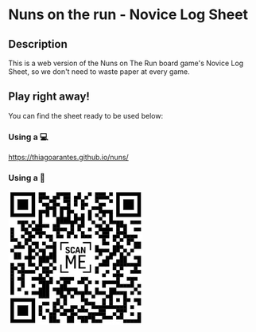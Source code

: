 # Nuns on the run - Novice Log Sheet

## Description

This is a web version of the Nuns on The Run board game's Novice Log Sheet, so we don't need to waste paper at every game.

## Play right away!

You can find the sheet ready to be used below:

### Using a 💻

https://thiagoarantes.github.io/nuns/

### Using a 📱

![QR Code](_media/qr.jpg)

